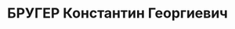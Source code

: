 ---
title: БРУГЕР Константин Георгиевич
description: 'Род. в 1910, Пензенская губ., г. Чамбер, б/п. Проживал: Западная обл.,
  Кировский р-н, д. Выползово. Инженер-дорожник, нач. ангарной группы объектов УВСР-78

  Обв. по ст. 58 п. 7, 8, 9, 11 УК РСФСР. Приговор: выездная сессия ВК ВС СССР в г.
  Смоленск, 22.11.1937 – ВМН. Расстрелян 22.11.1937, г.Смоленск'
---